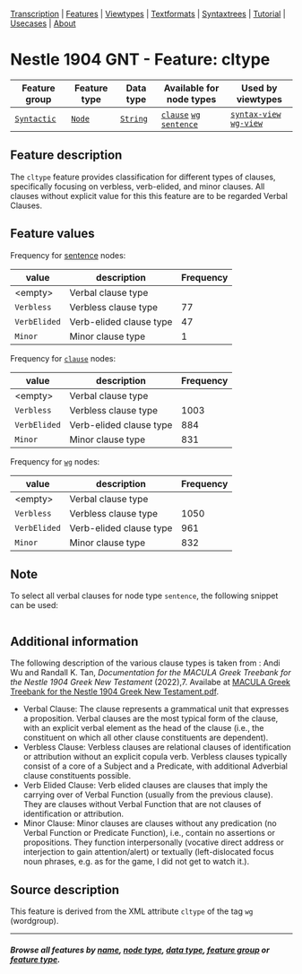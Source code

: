 <a name="start"></a>
<div class="hidden-content">
<a href="../transcription.md">Transcription</a> | <a href="README.md#start">Features</a> | <a href="../viewtypes.md#start">Viewtypes</a> | <a href="../textformats.md#start">Textformats</a> |  <a href="../syntaxtrees.md#start">Syntaxtrees</a> | <a href="../../tutorial/README.md#start">Tutorial</a> | <a href="../usecases/README.md#start">Usecases</a> | <a href="../about.md#start">About</a>
</div>

# Nestle 1904 GNT - Feature: cltype

Feature group | Feature type | Data type | Available for node types | Used by viewtypes
---  | --- | --- | --- | ---
[`Syntactic`](featuresbygroup.md#syntactic-features) | [`Node`](featuresbyfeaturetype.md#node-features) | [`String`](featuresbydatatype.md#string-datatype) | [`clause`](featuresbynodetype.md#clause-nodes)  [`wg`](featuresbynodetype.md#wordgroup-nodes) [`sentence`](featuresbynodetype.md#sentence-nodes) | [`syntax-view`](../syntax-view.md#start) [`wg-view`](../wg-view.md#start) 

## Feature description

The `cltype` feature provides classification for different types of clauses, specifically focusing on verbless, verb-elided, and minor clauses. All clauses without explicit 
value for this this feature are to be regarded Verbal Clauses. 

## Feature values

Frequency for [sentence](featurebynodetype.md#sentence-nodes) nodes:

value | description | Frequency
---  | --- | --- 
&lt;empty&gt; | Verbal clause type | 
`Verbless` | Verbless clause type| 77
`VerbElided` |  Verb-elided clause type | 47
`Minor` |  Minor clause type | 1

Frequency for [`clause`](featuresbynodetype.md#clause-nodes) nodes:

value | description | Frequency
---  | --- | --- 
&lt;empty&gt; | Verbal clause type | 
`Verbless` | Verbless clause type| 1003
`VerbElided` |  Verb-elided clause type | 884
`Minor` |  Minor clause type | 831

Frequency for [`wg`](featuresbynodetype.md#wordgroup-nodes) nodes:

value | description | Frequency
---  | --- | --- 
&lt;empty&gt; | Verbal clause type | 
`Verbless` | Verbless clause type| 1050
`VerbElided` |  Verb-elided clause type | 961
`Minor` |  Minor clause type | 832

## Note

To select all verbal clauses for node type `sentence`, the following snippet can be used:
```python
```

## Additional information

The following description of the various clause types is taken from : Andi Wu and Randall K. Tan, *Documentation for the MACULA Greek Treebank for the Nestle 1904 Greek New Testament* (2022),7. Availabe at [MACULA Greek Treebank for the Nestle 1904 Greek New Testament.pdf](https://nbviewer.org/github/biblicalhumanities/greek-new-testament/blob/master/syntax-trees/nestle1904/doc/Nestle%201904%20Treebank%20Documentation.pdf).

  - Verbal Clause: The clause represents a grammatical unit that expresses a proposition. Verbal clauses are 
the most typical form of the clause, with an explicit verbal element as the head of the clause (i.e., the 
constituent on which all other clause constituents are dependent).  
  - Verbless Clause: Verbless clauses are relational clauses of identification or attribution without an explicit 
copula verb. Verbless clauses typically consist of a core of a Subject and a Predicate, with additional 
Adverbial clause constituents possible. 
  - Verb Elided Clause: Verb elided clauses are clauses that imply the carrying over of Verbal Function 
(usually from the previous clause). They are clauses without Verbal Function that are not clauses of 
identification or attribution. 
  - Minor Clause: Minor clauses are clauses without any predication (no Verbal Function or Predicate 
Function), i.e., contain no assertions or propositions. They function interpersonally (vocative direct 
address or interjection to gain attention/alert) or textually (left-dislocated focus noun phrases, e.g. as for 
the game, I did not get to watch it.).

## Source description

This feature is derived from the XML attribute `cltype` of the tag `wg` (wordgroup).

---
#### *Browse all features by [name](featuresbyname.md#start), [node type](featuresbynodetype.md#start), [data type](featuresbydatatype.md#start), [feature group](featuresbygroup.md#start) or [feature type](featuresbyfeaturetype.md#start).*

